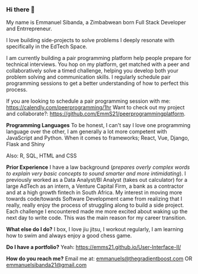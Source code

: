 ### Hi there 👋

My name is Emmanuel Sibanda, a Zimbabwean born Full Stack Developer and Entrrepreneur.

I love building side-projects to solve problems I deeply resonate with specifically in the EdTech Space.

I am currently building a pair programming platform help people prepare for technical interviews. You hop on my platform, get matched with a peer and collaboratively solve a timed challenge, helping you develop both your problem solving and communication skills. I regularly schedule pair programming sessions to get a better understanding of how to perfect this process.

If you are looking to schedule a pair programming session with me: https://calendly.com/peerprogramming/1hr
Want to check out my project and collaborate?: https://github.com/EmmS21/peerprogrammingplatform. 

**Programming Languages**
To be honest, I can't say I love one programming language over the other, I am generally a lot more competent with JavaScript and Python. When it comes to frameworks; React, Vue, Django, Flask and Shiny

Also: R, SQL, HTML and CSS

**Prior Experience**
I have a law background (*prepares overly complex words to explain very basic concepts to sound smarter and more intimidating*). I previously worked as a Data Analyst/BI Analyst (takes out calculator) for a large AdTech as an intern, a Venture Capital Firm, a bank as a contractor and at a high growth fintech in South Africa. My interest in moving more towards code/towards Software Development came from realizing that I really, really enjoy the process of struggling along to build a side project. Each challenge I encountered made me more excited about waking up the next day to write code. This was the main reason for my career transition.

**What else do I do?**
I box, I love jiu jitsu, I workout regularly, I am learning how to swim and always enjoy a good chess game.

**Do I have a portfolio?**
Yeah: https://emms21.github.io/User-Interface-II/

**How do you reach me?**
Email me at:
emmanuels@thegradientboost.com OR emmanuelsibanda21@gmail.com
<!--
**EmmS21/EmmS21** is a ✨ _special_ ✨ repository because its `README.md` (this file) appears on your GitHub profile.


Here are some ideas to get you started:

- 🔭 I’m currently working on ...
- 🌱 I’m currently learning ...
- 👯 I’m looking to collaborate on ...
- 🤔 I’m looking for help with ...
- 💬 Ask me about ...
- 📫 How to reach me: ...
- 😄 Pronouns: ...
- ⚡ Fun fact: ...
-->
